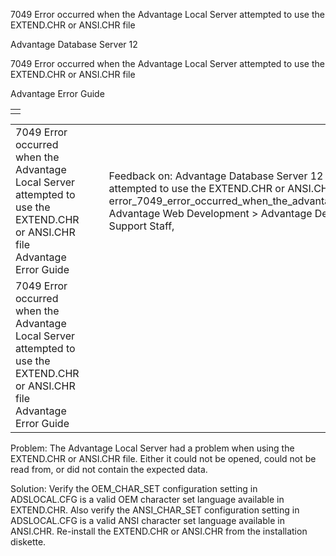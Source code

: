 7049 Error occurred when the Advantage Local Server attempted to use the EXTEND.CHR or ANSI.CHR file




Advantage Database Server 12  

7049 Error occurred when the Advantage Local Server attempted to use the EXTEND.CHR or ANSI.CHR file

Advantage Error Guide

|  |
| --- |
|  |

|  |  |  |  |  |
| --- | --- | --- | --- | --- |
| 7049 Error occurred when the Advantage Local Server attempted to use the EXTEND.CHR or ANSI.CHR file  Advantage Error Guide |  |  | Feedback on: Advantage Database Server 12 - 7049 Error occurred when the Advantage Local Server attempted to use the EXTEND.CHR or ANSI.CHR file Advantage Error Guide error\_7049\_error\_occurred\_when\_the\_advantage\_local\_server\_attempted\_to\_use\_the\_extend\_chr\_or\_ansi\_chr\_file Advantage Web Development > Advantage Delphi OData Client > Delphi OData Components > TODataSet / Dear Support Staff, |  |
| 7049 Error occurred when the Advantage Local Server attempted to use the EXTEND.CHR or ANSI.CHR file  Advantage Error Guide |  |  |  |  |

Problem: The Advantage Local Server had a problem when using the EXTEND.CHR or ANSI.CHR file. Either it could not be opened, could not be read from, or did not contain the expected data.

Solution: Verify the OEM\_CHAR\_SET configuration setting in ADSLOCAL.CFG is a valid OEM character set language available in EXTEND.CHR. Also verify the ANSI\_CHAR\_SET configuration setting in ADSLOCAL.CFG is a valid ANSI character set language available in ANSI.CHR. Re-install the EXTEND.CHR or ANSI.CHR from the installation diskette.